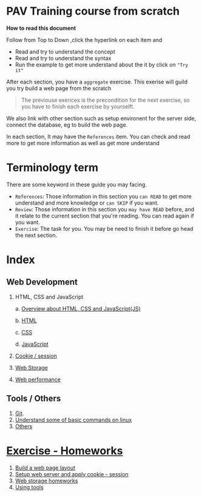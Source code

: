 # PAV Training course from scratch


__**How to read this document**__

Follow from Top to Down ,click the hyperlink on each item and
- Read and try to understand the concept
- Read and try to understand the syntax
- Run the example to get more understand about the it by click on `"Try it"`

After each section, you have a `aggregate` exercise. This exerise will guild you try build a web page from the scratch

> The previouse exerices is the precondition for the next exercise, so you have to finish each exercise by yourselft.

We also link with other section such as setup environent for the server side, connect the database, eg to build the web page.

In each section, It may have the `References` item. You can check and read more to get more information as well as get more understand

# Terminology term
There are some keyword in these guide you may facing.
- `References`: Those information in this section you `can READ` to get more understand and more knowledge or `can SKIP` if you want.
- `Review`: Those information in this section you `may have READ` before, and it relate to the current section that you're reading. You can read again if you want.
- `Exercise`: The task for you. You may be need to finish it before go head the next section.


# Index

## Web Development

1. HTML, CSS and JavaScript

    a. [Overview about HTML, CSS and JavaScript(JS)](./docs/html-cs-js/overview.md)

    b. [HTML](./docs/html-cs-js/html.md)

    c. [CSS](./docs/html-cs-js/css.md)

    d. [JavaScript](./docs/html-cs-js/js.md)
2. [Cookie / session](./docs/cookie-session/readme.md)
3. [Web Storage](./docs/storage/readme.md)
4. [Web performance](./docs/performances/readme.md)

## Tools / Others
1. [Git](./docs/tools/readme.md#11-what-is-git).
2. [Understand some of basic commands on linux](./docs/tools/readme.md#2-basic-linux-commands)
3. [Others](docs/tools/readme.md#3-others)

# [Exercise - Homeworks](./exercises/readme.md)
1. [Build a web page layout](./exercises/tut1.md)
2. [Setup web server and apply cookie - session](./exercises/tut2.md)
3. [Web storage homeworks](./exercises/tut3.md)
4. [Using tools](./exercises/tut4.md)

